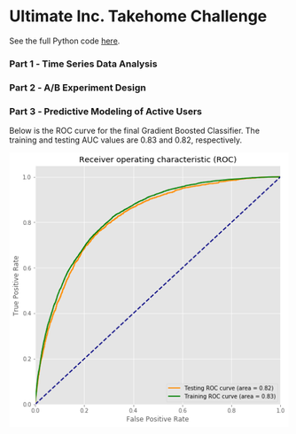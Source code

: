 # Ultimate Inc. Takehome Challenge 

See the full Python code [here](https://github.com/Aejohnso/Springboard/blob/master/Ultimate_Takehome_Challenge/Ultimate_code.ipynb).

### Part 1 ‐ Time Series Data Analysis

### Part 2 ‐ A/B Experiment Design  

### Part 3 ‐ Predictive Modeling of Active Users

Below is the ROC curve for the final Gradient Boosted Classifier. The training and testing AUC values are 0.83 and 0.82, respectively.

![png](ROC_curve.png)
